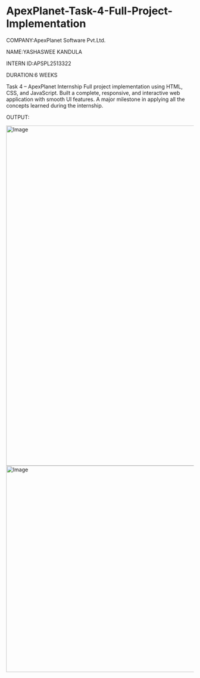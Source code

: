 # ApexPlanet-Task-4-Full-Project-Implementation

COMPANY:ApexPlanet Software Pvt.Ltd.

NAME:YASHASWEE KANDULA

INTERN ID:APSPL2513322

DURATION:6 WEEKS

Task 4 – ApexPlanet Internship
Full project implementation using HTML, CSS, and JavaScript.
Built a complete, responsive, and interactive web application with smooth UI features.
A major milestone in applying all the concepts learned during the internship.

OUTPUT:

<img width="1377" height="911" alt="Image" src="https://github.com/user-attachments/assets/63baecbb-785c-4547-9b13-ae59b87a1037" />

<img width="1274" height="553" alt="Image" src="https://github.com/user-attachments/assets/71ed0fcf-5694-4eea-804a-be2fbd82ce91" />
